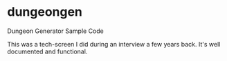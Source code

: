 # dungeongen
Dungeon Generator Sample Code

This was a tech-screen I did during an interview a few years back.  It's well documented and functional.
